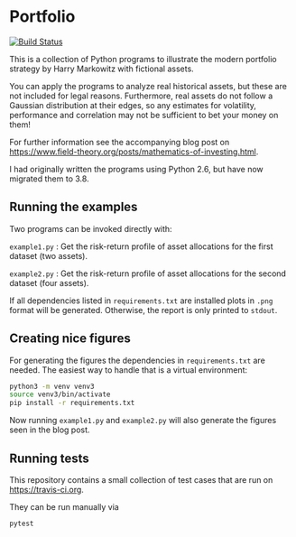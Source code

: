 # Portfolio

[![Build Status](https://travis-ci.org/field-theory/portfolio.png?branch=main)](https://travis-ci.org/field-theory/portfolio)

This is a collection of Python programs to illustrate the modern portfolio strategy by Harry Markowitz with fictional assets.

You can apply the programs to analyze real historical assets, but these are not included for legal reasons. Furthermore, real assets do not follow a Gaussian distribution at their edges, so any estimates for volatility, performance and correlation may not be sufficient to bet your money on them!

For further information see the accompanying blog post on <https://www.field-theory.org/posts/mathematics-of-investing.html>.

I had originally written the programs using Python 2.6, but have now migrated them to 3.8.

## Running the examples

Two programs can be invoked directly with:

`example1.py`
: Get the risk-return profile of asset allocations for the first dataset (two assets).

`example2.py`
: Get the risk-return profile of asset allocations for the second dataset (four assets).

If all dependencies listed in `requirements.txt` are installed plots in `.png` format will be generated. Otherwise, the report is only printed to `stdout`.

## Creating nice figures

For generating the figures the dependencies in `requirements.txt` are needed. The easiest way to handle that is a virtual environment:
```bash
python3 -m venv venv3
source venv3/bin/activate
pip install -r requirements.txt
```

Now running `example1.py` and `example2.py` will also generate the figures seen in the blog post.

## Running tests

This repository contains a small collection of test cases that are run on <https://travis-ci.org>.

They can be run manually via
```bash
pytest
```
